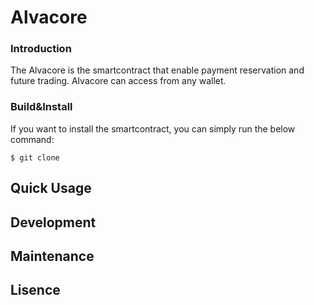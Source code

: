 # Alvacore

### Introduction
The Alvacore is the smartcontract that enable payment reservation and future trading.
Alvacore can access from any wallet.

### Build&Install
If you want to install the smartcontract, you can simply run the below command:
```
$ git clone 
```

## Quick Usage

## Development

## Maintenance

## Lisence
